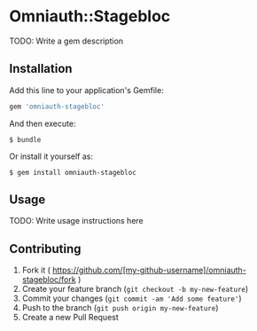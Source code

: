 # Omniauth::Stagebloc

TODO: Write a gem description

## Installation

Add this line to your application's Gemfile:

```ruby
gem 'omniauth-stagebloc'
```

And then execute:

    $ bundle

Or install it yourself as:

    $ gem install omniauth-stagebloc

## Usage

TODO: Write usage instructions here

## Contributing

1. Fork it ( https://github.com/[my-github-username]/omniauth-stagebloc/fork )
2. Create your feature branch (`git checkout -b my-new-feature`)
3. Commit your changes (`git commit -am 'Add some feature'`)
4. Push to the branch (`git push origin my-new-feature`)
5. Create a new Pull Request
